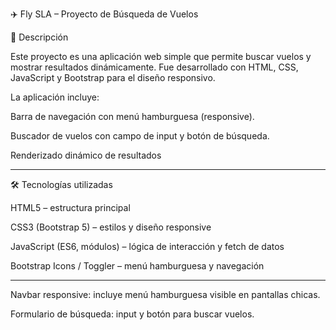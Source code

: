 ✈️ Fly SLA – Proyecto de Búsqueda de Vuelos

📌 Descripción

Este proyecto es una aplicación web simple que permite buscar vuelos y mostrar resultados dinámicamente.
Fue desarrollado con HTML, CSS, JavaScript y Bootstrap para el diseño responsivo.

La aplicación incluye:

Barra de navegación con menú hamburguesa (responsive).

Buscador de vuelos con campo de input y botón de búsqueda.

Renderizado dinámico de resultados

---

🛠️ Tecnologías utilizadas

HTML5 – estructura principal

CSS3 (Bootstrap 5) – estilos y diseño responsive

JavaScript (ES6, módulos) – lógica de interacción y fetch de datos

Bootstrap Icons / Toggler – menú hamburguesa y navegación

---

Navbar responsive: incluye menú hamburguesa visible en pantallas chicas.

Formulario de búsqueda: input y botón para buscar vuelos.

